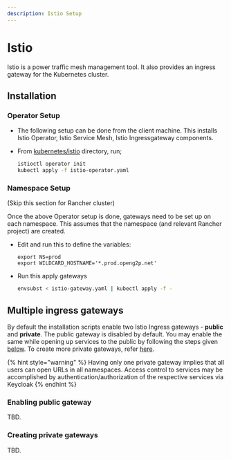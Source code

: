 ```yaml
---
description: Istio Setup
---
```


# Istio

Istio is a power traffic mesh management tool. It also provides an ingress gateway for the Kubernetes cluster.

## Installation

### Operator Setup

* The following setup can be done from the client machine. This installs Istio Operator, Istio Service Mesh, Istio Ingressgateway components.
*   From [kubernetes/istio](https://github.com/OpenG2P/openg2p-deployment/tree/main/kubernetes/istio) directory, run;

    ```bash
    istioctl operator init
    kubectl apply -f istio-operator.yaml
    ```

### Namespace Setup

(Skip this section for Rancher cluster)

Once the above Operator setup is done, gateways need to be set up on each namespace. This assumes that the namespace (and relevant Rancher project) are created.

*   Edit and run this to define the variables:

    ```
    export NS=prod
    export WILDCARD_HOSTNAME='*.prod.openg2p.net'
    ```
*   Run this apply gateways

    ```bash
    envsubst < istio-gateway.yaml | kubectl apply -f -
    ```

## Multiple ingress gateways

By default the installation scripts enable two Istio Ingress gateways -  **public** and **private**. The public gateway is disabled by default. You may enable the same while opening up services to the public by following the steps given [below](istio.md#enabling-public-gateway).  To create more private gateways, refer [here](istio.md#creating-private-gateways).

{% hint style="warning" %}
Having only one private gateway implies that all users can open URLs in all namespaces. Access control to services may be accomplished by authentication/authorization of the respective services via Keycloak
{% endhint %}

### Enabling public gateway

TBD.

### Creating private gateways

TBD.
